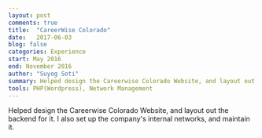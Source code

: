 ```yaml
---
layout: post
comments: true
title:  "CareerWise Colorado"
date:   2017-06-03
blog: false
categories: Experience
start: May 2016
end: November 2016
author: "Suyog Soti"
summary: Helped design the Careerwise Colorado Website, and layout out the backend for it. I also set up the company's internal networks, and maintain it.
tools: PHP(Wordpress), Network Management
---
```


Helped design the Careerwise Colorado Website, and layout out the backend for it. I also set up the company's internal networks, and maintain it.